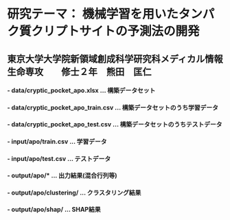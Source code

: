 
# 研究テーマ： 機械学習を用いたタンパク質クリプトサイトの予測法の開発

## 東京大学大学院新領域創成科学研究科メディカル情報生命専攻　　修士２年　熊田　匡仁


#### - data/cryptic_pocket_apo.xlsx       ...  構築データセット　
#### - data/cryptic_pocket_apo_train.csv  ...  構築データセットのうち学習データ 
#### - data/cryptic_pocket_apo_test.csv   ...  構築データセットのうちテストデータ 


#### - input/apo/train.csv  ...  学習データ
#### - input/apo/test.csv   ...  テストデータ

#### - output/apo/*             ...  出力結果(混合行列等)
#### - output/apo/clustering/   ...  クラスタリング結果
#### - output/apo/shap/         ...  SHAP結果

    
    
